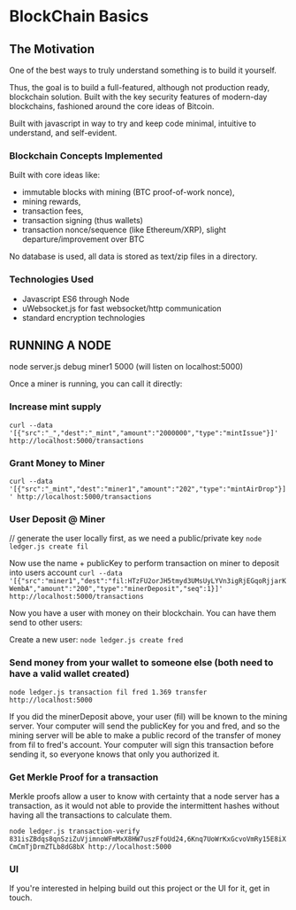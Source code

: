 # BlockChain Basics

## The Motivation
One of the best ways to truly understand something is to build it yourself.

Thus, the goal is to build a full-featured, although not production ready, blockchain solution. Built with the key security features of modern-day blockchains, fashioned around the core ideas of Bitcoin.

Built with javascript in way to try and keep code minimal, intuitive to understand, and self-evident.

### Blockchain Concepts Implemented
Built with core ideas like:
- immutable blocks with mining (BTC proof-of-work nonce), 
- mining rewards, 
- transaction fees, 
- transaction signing (thus wallets)
- transaction nonce/sequence (like Ethereum/XRP), slight departure/improvement over BTC

No database is used, all data is stored as text/zip files in a directory.

### Technologies Used
- Javascript ES6 through Node
- uWebsocket.js for fast websocket/http communication
- standard encryption technologies


## RUNNING A NODE
node server.js debug miner1 5000
(will listen on localhost:5000)


Once a miner is running, you can call it directly:

### Increase mint supply
`curl --data '[{"src":"_","dest":"_mint","amount":"2000000","type":"mintIssue"}]' http://localhost:5000/transactions`

### Grant Money to Miner
`curl --data '[{"src":"_mint","dest":"miner1","amount":"202","type":"mintAirDrop"}]' http://localhost:5000/transactions`

### User Deposit @ Miner
// generate the user locally first, as we need a public/private key
`node ledger.js create fil`

Now use the name + publicKey to perform transaction on miner to deposit into users account
`curl --data '[{"src":"miner1","dest":"fil:HTzFU2orJH5tmyd3UMsUyLYVn3igRjEGqoRjjarKWembA","amount":"200","type":"minerDeposit","seq":1}]' http://localhost:5000/transactions`


Now you have a user with money on their blockchain. You can have them send to other users:

Create a new user:
`node ledger.js create fred`

### Send money from your wallet to someone else (both need to have a valid wallet created)
`node ledger.js transaction fil fred 1.369 transfer http://localhost:5000`

If you did the minerDeposit above, your user (fil) will be known to the mining server. Your computer will send the publicKey for you and fred, and so the mining server will be able to make a public record of the transfer of money from fil to fred's account. Your computer will sign this transaction before sending it, so everyone knows that only you authorized it.


### Get Merkle Proof for a transaction
Merkle proofs allow a user to know with certainty that a node server has a transaction, as it would not able to provide the intermittent hashes without having all the transactions to calculate them. 

`node ledger.js transaction-verify 831isZBdqs8qnSziZuVjimnoWFmMxX8HW7uszFfoUd24,6Knq7UoWrKxGcvoVmRy15E8iXCmCmTjDrmZTLb8dG8bX http://localhost:5000`


### UI
If you're interested in helping build out this project or the UI for it, get in touch. 

